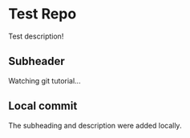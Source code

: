 # Test Repo

Test description!

## Subheader

Watching git tutorial...

## Local commit

The subheading and description were added locally.
